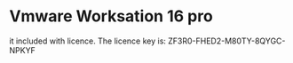 # Vmware Worksation 16 pro
 it included with licence.
 The licence key is: ZF3R0-FHED2-M80TY-8QYGC-NPKYF
